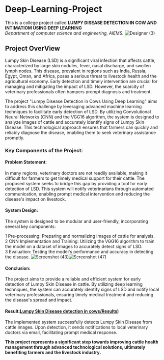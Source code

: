 # Deep-Learning-Project
This is a college project called **LUMPY DISEASE DETECTION IN COW AND INTIMATIOM USING DEEP LEARNING**  
*Department of computer science and engineering, AIEMS.*
                      ![Designer (3)](https://github.com/Dhanyatha-s/Deep-Learning-Project/assets/95542660/1a94adb1-1c1d-47cf-8027-f4afa4fb0b8a)

                      


## Project OverView
Lumpy Skin Disease (LSD) is a significant viral infection that affects cattle, characterized by large skin nodules, fever, nasal discharge, and swollen lymph nodes. This disease, prevalent in regions such as India, Russia, Egypt, Oman, and Africa, poses a serious threat to livestock health and the agricultural economy. Early detection and timely intervention are crucial for managing and mitigating the impact of LSD. However, the scarcity of veterinary professionals often hampers prompt diagnosis and treatment.

The project "Lumpy Disease Detection in Cows Using Deep Learning" aims to address this challenge by leveraging advanced machine learning techniques to facilitate early detection of LSD. By utilizing Convolutional Neural Networks (CNN) and the VGG16 algorithm, the system is designed to analyze images of cattle and accurately identify signs of Lumpy Skin Disease. This technological approach ensures that farmers can quickly and reliably diagnose the disease, enabling them to seek veterinary assistance promptly.

### Key Components of the Project:

#### Problem Statement: 
In many regions, veterinary doctors are not readily available, making it difficult for farmers to get timely medical support for their cattle. The proposed system seeks to bridge this gap by providing a tool for early detection of LSD. This system will notify veterinarians through automated communication, enabling prompt medical intervention and reducing the disease's impact on livestock.

#### System Design: 
The system is designed to be modular and user-friendly, incorporating several key components:

1 Pre-processing: Preparing and normalizing images of cattle for analysis.  
2 CNN Implementation and Training: Utilizing the VGG16 algorithm to train the model on a dataset of images to accurately detect signs of LSD.  
3 Evaluation: Testing the model's performance and accuracy in detecting the disease.
![Screenshot (43)](https://github.com/Dhanyatha-s/Deep-Learning-Project/assets/95542660/ff985ef8-7143-4eaf-a1c2-9393a98401a2)![Screenshot (47)](https://github.com/Dhanyatha-s/Deep-Learning-Project/assets/95542660/8e07fdee-4527-4021-8d25-6ae80ccc1e1b)



#### Conclusion:
The project aims to provide a reliable and efficient system for early detection of Lumpy Skin Disease in cattle. By utilizing deep learning techniques, the system can accurately identify signs of LSD and notify local veterinary professionals, ensuring timely medical treatment and reducing the disease's spread and impact.

#### Result:[Lumpy Skin Disease detection in cows/Results](https://github.com/Dhanyatha-s/Deep-Learning-Project/commit/126cef1bf68af8a0db7e555add925ab225b365e5))
The implemented system successfully detects Lumpy Skin Disease from cattle images. Upon detection, it sends notifications to local veterinary doctors via email, facilitating prompt medical response.

**This project represents a significant step towards improving cattle health management through advanced technological solutions, ultimately benefiting farmers and the livestock industry.**
